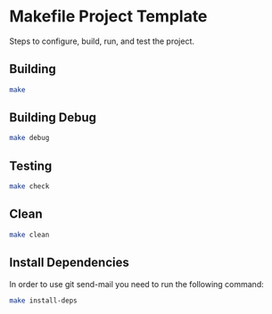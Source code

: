 # Makefile Project Template

Steps to configure, build, run, and test the project.

## Building

```bash
make
```
## Building Debug

```bash
make debug
```

## Testing

```bash
make check
```

## Clean

```bash
make clean
```

## Install Dependencies

In order to use git send-mail you need to run the following command:

```bash
make install-deps
```
